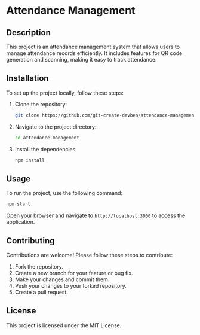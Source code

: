 # Attendance Management

## Description
This project is an attendance management system that allows users to manage attendance records efficiently. It includes features for QR code generation and scanning, making it easy to track attendance.

## Installation
To set up the project locally, follow these steps:

1. Clone the repository:
   ```bash
   git clone https://github.com/git-create-devben/attendance-management.git
   ```

2. Navigate to the project directory:
   ```bash
   cd attendance-management
   ```

3. Install the dependencies:
   ```bash
   npm install
   ```

## Usage
To run the project, use the following command:
```bash
npm start
```
Open your browser and navigate to `http://localhost:3000` to access the application.

## Contributing
Contributions are welcome! Please follow these steps to contribute:

1. Fork the repository.
2. Create a new branch for your feature or bug fix.
3. Make your changes and commit them.
4. Push your changes to your forked repository.
5. Create a pull request.

## License
This project is licensed under the MIT License.
